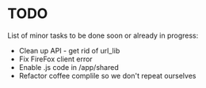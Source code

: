 TODO
====

List of minor tasks to be done soon or already in progress:

* Clean up API - get rid of url_lib
* Fix FireFox client error
* Enable .js code in /app/shared
* Refactor coffee complile so we don't repeat ourselves


